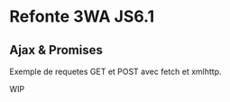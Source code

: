 # Refonte 3WA JS6.1

## Ajax & Promises

Exemple de requetes GET et POST avec fetch et xmlhttp.

WIP
